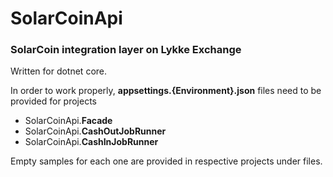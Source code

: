 SolarCoinApi
================
### SolarCoin integration layer on Lykke Exchange

Written for dotnet core.

In order to work properly, **appsettings.{Environment}.json** files need to be provided for projects

 * SolarCoinApi.**Facade**
 * SolarCoinApi.**CashOutJobRunner**
 * SolarCoinApi.**CashInJobRunner**

Empty samples for each one are provided in respective projects under files.